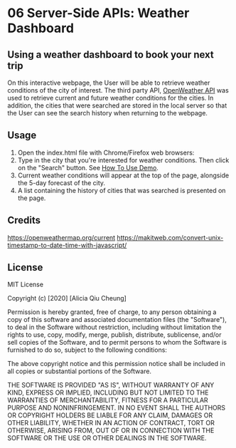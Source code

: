# 06 Server-Side APIs: Weather Dashboard


##  Using a weather dashboard to book your next trip
 On this interactive webpage, the User will be able to retrieve weather conditions of the city of interest. The third party API, [OpenWeather API](https://openweathermap.org/api) was used to retrieve current and future weather conditions for the cities. In addition, the cities that were searched are stored in the local server so that the User can see the search history when returning to the webpage.


## Usage 

1) Open the index.html file with Chrome/Firefox web browsers:
2) Type in the city that you're interested for weather conditions. Then click on the "Search" button. See [How To Use Demo](HowToUse.PNG). 
3) Current weather conditions will appear at the top of the page, alongside the 5-day forecast of the city.
4) A list containing the history of cities that was searched is presented on the page.


## Credits

https://openweathermap.org/current
https://makitweb.com/convert-unix-timestamp-to-date-time-with-javascript/


## License

MIT License

Copyright (c) [2020] [Alicia Qiu Cheung]

Permission is hereby granted, free of charge, to any person obtaining a copy
of this software and associated documentation files (the "Software"), to deal
in the Software without restriction, including without limitation the rights
to use, copy, modify, merge, publish, distribute, sublicense, and/or sell
copies of the Software, and to permit persons to whom the Software is
furnished to do so, subject to the following conditions:

The above copyright notice and this permission notice shall be included in all
copies or substantial portions of the Software.

THE SOFTWARE IS PROVIDED "AS IS", WITHOUT WARRANTY OF ANY KIND, EXPRESS OR
IMPLIED, INCLUDING BUT NOT LIMITED TO THE WARRANTIES OF MERCHANTABILITY,
FITNESS FOR A PARTICULAR PURPOSE AND NONINFRINGEMENT. IN NO EVENT SHALL THE
AUTHORS OR COPYRIGHT HOLDERS BE LIABLE FOR ANY CLAIM, DAMAGES OR OTHER
LIABILITY, WHETHER IN AN ACTION OF CONTRACT, TORT OR OTHERWISE, ARISING FROM,
OUT OF OR IN CONNECTION WITH THE SOFTWARE OR THE USE OR OTHER DEALINGS IN THE
SOFTWARE.